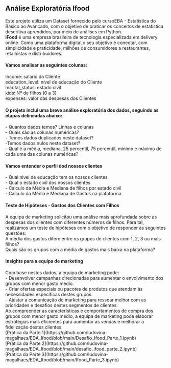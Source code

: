  ## Análise Exploratória Ifood

<div>Este projeto utiliza um Dataset fornecido pelo cursoEBA - Estatística do Básico ao Avançado, com o objetivo de praticar os conceitos de estatística descritiva aprendidos, por meio de análises em Python.</div>
<b>iFood</b> é uma empresa brasileira de tecnologia especializada em delivery online. Como uma plataforma digital,o  seu objetivo é conectar, com simplicidade e praticidade, milhões de consumidores a restaurantes, retalhistas e distribuidores. 

#### Vamos analisar as seguintes colunas:

<div>Income: salário do Cliente</div>
<div>education_level: nível de educação do Cliente</div>
<div>marital_status: estado civil</div>
<div>kids: Nº de filhos (0 a 3)</div>
<div>expenses: valor das despesas dos Clientes</div>


#### O projeto inclui uma breve análise exploratória dos dados, seguindo as etapas delineadas abaixo:
<div> - Quantos dados temos? Linhas e colunas</div>
<div> - Quais são as colunas numéricas?</div>
<div> - Temos dados duplicados neste dataset?</div>
<div> -Temos dados nulos neste dataset?</div> 
<div> - Qual é a média, mediana, 25 percentil, 75 percentil, mínimo e máximo de cada uma das colunas numéricas?</div>

#### Vamos entender o perfil dod nossos clientes
<div> - Qual nivel de educação tem os nossos clientes</div>
<div> - Qual o estado civil dos nossos clientes</div>
<div> - Calculo da Média e Mediana de filhos por estado civil</div>
<div> - Calculo da Média e Mediana de Gastos na plataforma</div>

#### Teste de Hipóteses - Gastos dos Clientes com Filhos

<div>A equipa de marketing solicitou uma análise mais aprofundada sobre as despesas dos clientes com diferentes números de filhos. Para tal, realizámos um teste de hipóteses com o objetivo de responder às seguintes questões:</div>
<div>A média dos gastos difere entre os grupos de clientes com 1, 2, 3 ou mais filhos?</div>
<div>Quais são os grupos com a média de gastos mais baixa na plataforma?</div>

#### Insights para a equipa de marketing
<div>Com base nestes dados, a equipa de marketing pode:</div>
<div> - Desenvolver campanhas direcionadas para aumentar o envolvimento dos grupos com menor gasto médio.</div>
<div> - Criar ofertas especiais ou pacotes de produtos que atendam às necessidades específicas destes grupos.</div>
<div> - Ajustar a comunicação de marketing para ressoar melhor com as prioridades e desafios destes segmentos de clientes.</div>
<div>Ao compreender as características e comportamentos de compra dos grupos com menor gasto médio, a equipa de marketing pode elaborar estratégias mais eficientes para aumentar as vendas e melhorar a fidelização destes clientes.</div>

<div>[Prática da Parte 1](https://github.com/ludovina-magalhaes/EDA_Ifood/blob/main/Desafio_Ifood_Parte_1.ipynb)</div>
<div>[Prática da Parte 2](https://github.com/ludovina-magalhaes/EDA_Ifood/blob/main/desafio_ifood_parte_2.ipynb)</div>
<div>[Prática da Parte 3](https://github.com/ludovina-magalhaes/EDA_Ifood/blob/main/Ifood_Parte_3.ipynb)</div>

